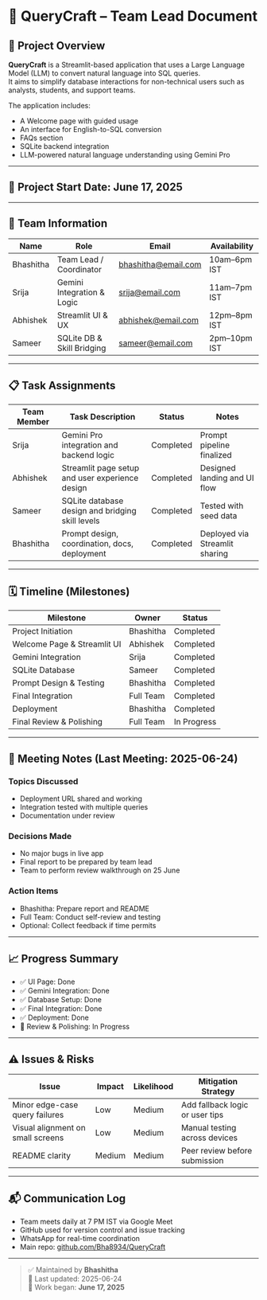 # 🧠 QueryCraft – Team Lead Document

## 📌 Project Overview

**QueryCraft** is a Streamlit-based application that uses a Large Language Model (LLM) to convert natural language into SQL queries.  
It aims to simplify database interactions for non-technical users such as analysts, students, and support teams.

The application includes:
- A Welcome page with guided usage
- An interface for English-to-SQL conversion
- FAQs section
- SQLite backend integration
- LLM-powered natural language understanding using Gemini Pro

---

## 📅 Project Start Date: **June 17, 2025**

---

## 👥 Team Information

| Name       | Role                       | Email                   | Availability       |
|------------|----------------------------|--------------------------|--------------------|
| Bhashitha  | Team Lead / Coordinator    | bhashitha@email.com      | 10am–6pm IST       |
| Srija      | Gemini Integration & Logic | srija@email.com          | 11am–7pm IST       |
| Abhishek   | Streamlit UI & UX          | abhishek@email.com       | 12pm–8pm IST       |
| Sameer     | SQLite DB & Skill Bridging | sameer@email.com         | 2pm–10pm IST       |

---

## 📋 Task Assignments

| Team Member | Task Description                                 | Status       | Notes                          |
|-------------|--------------------------------------------------|--------------|--------------------------------|
| Srija       | Gemini Pro integration and backend logic         | Completed    | Prompt pipeline finalized       |
| Abhishek    | Streamlit page setup and user experience design  | Completed    | Designed landing and UI flow   |
| Sameer      | SQLite database design and bridging skill levels | Completed    | Tested with seed data           |
| Bhashitha   | Prompt design, coordination, docs, deployment    | Completed    | Deployed via Streamlit sharing  |

---

## 🗓️ Timeline (Milestones)

| Milestone                     | Owner      | Status       |
|------------------------------|------------|--------------|
| Project Initiation           | Bhashitha  | Completed    |
| Welcome Page & Streamlit UI  | Abhishek   | Completed    |
| Gemini Integration           | Srija      | Completed    |
| SQLite Database              | Sameer     | Completed    |
| Prompt Design & Testing      | Bhashitha  | Completed    |
| Final Integration            | Full Team  | Completed    |
| Deployment                   | Bhashitha  | Completed    |
| Final Review & Polishing     | Full Team  | In Progress  |

---

## 📝 Meeting Notes (Last Meeting: 2025-06-24)

### Topics Discussed
- Deployment URL shared and working
- Integration tested with multiple queries
- Documentation under review

### Decisions Made
- No major bugs in live app
- Final report to be prepared by team lead
- Team to perform review walkthrough on 25 June

### Action Items
- Bhashitha: Prepare report and README
- Full Team: Conduct self-review and testing
- Optional: Collect feedback if time permits

---

## 📈 Progress Summary

- ✅ UI Page: Done
- ✅ Gemini Integration: Done
- ✅ Database Setup: Done
- ✅ Final Integration: Done
- ✅ Deployment: Done
- 🔄 Review & Polishing: In Progress

---

## ⚠️ Issues & Risks

| Issue                            | Impact | Likelihood | Mitigation Strategy                   |
|----------------------------------|--------|------------|----------------------------------------|
| Minor edge-case query failures   | Low    | Medium     | Add fallback logic or user tips       |
| Visual alignment on small screens| Low    | Medium     | Manual testing across devices         |
| README clarity                   | Medium | Medium     | Peer review before submission         |

---

## 📬 Communication Log

- Team meets daily at 7 PM IST via Google Meet
- GitHub used for version control and issue tracking
- WhatsApp for real-time coordination
- Main repo: [github.com/Bha8934/QueryCraft](https://github.com/Bha8934/QueryCraft)

---

> ✅ Maintained by **Bhashitha**  
> 📅 Last updated: 2025-06-24  
> 📁 Work began: **June 17, 2025**